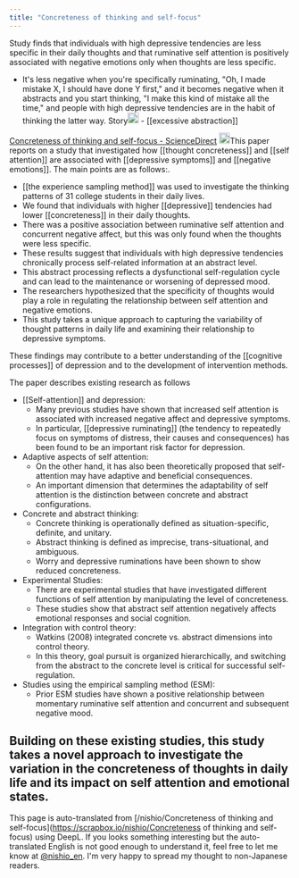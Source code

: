 ```yaml
---
title: "Concreteness of thinking and self-focus"
---
```


Study finds that individuals with high depressive tendencies are less specific in their daily thoughts and that ruminative self attention is positively associated with negative emotions only when thoughts are less specific.
- It's less negative when you're specifically ruminating, "Oh, I made mistake X, I should have done Y first," and it becomes negative when it abstracts and you start thinking, "I make this kind of mistake all the time," and people with high depressive tendencies are in the habit of thinking the latter way. Story<img src='https://scrapbox.io/api/pages/nishio-en/nishio/icon' alt='nishio.icon' height="19.5"/>
        - [[excessive abstraction]]

[Concreteness of thinking and self-focus - ScienceDirect](https://www.sciencedirect.com/science/article/abs/pii/S1053810009001858?via%3Dihub)
<img src='https://scrapbox.io/api/pages/nishio-en/claude/icon' alt='claude.icon' height="19.5"/>This paper reports on a study that investigated how [[thought concreteness]] and [[self attention]] are associated with [[depressive symptoms]] and [[negative emotions]]. The main points are as follows:.
- [[the experience sampling method]] was used to investigate the thinking patterns of 31 college students in their daily lives.
- We found that individuals with higher [[depressive]] tendencies had lower [[concreteness]] in their daily thoughts.
- There was a positive association between ruminative self attention and concurrent negative affect, but this was only found when the thoughts were less specific.
- These results suggest that individuals with high depressive tendencies chronically process self-related information at an abstract level.
- This abstract processing reflects a dysfunctional self-regulation cycle and can lead to the maintenance or worsening of depressed mood.
- The researchers hypothesized that the specificity of thoughts would play a role in regulating the relationship between self attention and negative emotions.
- This study takes a unique approach to capturing the variability of thought patterns in daily life and examining their relationship to depressive symptoms.

These findings may contribute to a better understanding of the [[cognitive processes]] of depression and to the development of intervention methods.

The paper describes existing research as follows
- [[Self-attention]] and depression:
    - Many previous studies have shown that increased self attention is associated with increased negative affect and depressive symptoms.
    - In particular, [[depressive ruminating]] (the tendency to repeatedly focus on symptoms of distress, their causes and consequences) has been found to be an important risk factor for depression.
- Adaptive aspects of self attention:
    - On the other hand, it has also been theoretically proposed that self-attention may have adaptive and beneficial consequences.
    - An important dimension that determines the adaptability of self attention is the distinction between concrete and abstract configurations.
- Concrete and abstract thinking:
    - Concrete thinking is operationally defined as situation-specific, definite, and unitary.
    - Abstract thinking is defined as imprecise, trans-situational, and ambiguous.
    - Worry and depressive ruminations have been shown to show reduced concreteness.
- Experimental Studies:
    - There are experimental studies that have investigated different functions of self attention by manipulating the level of concreteness.
    - These studies show that abstract self attention negatively affects emotional responses and social cognition.
- Integration with control theory:
    - Watkins (2008) integrated concrete vs. abstract dimensions into control theory.
    - In this theory, goal pursuit is organized hierarchically, and switching from the abstract to the concrete level is critical for successful self-regulation.
- Studies using the empirical sampling method (ESM):
    - Prior ESM studies have shown a positive relationship between momentary ruminative self attention and concurrent and subsequent negative mood.

Building on these existing studies, this study takes a novel approach to investigate the variation in the concreteness of thoughts in daily life and its impact on self attention and emotional states.
---
This page is auto-translated from [/nishio/Concreteness of thinking and self-focus](https://scrapbox.io/nishio/Concreteness of thinking and self-focus) using DeepL. If you looks something interesting but the auto-translated English is not good enough to understand it, feel free to let me know at [@nishio_en](https://twitter.com/nishio_en). I'm very happy to spread my thought to non-Japanese readers.